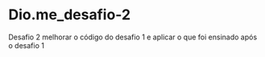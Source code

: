 # Dio.me_desafio-2
Desafio 2 melhorar o código do desafio 1 e aplicar o que foi ensinado após o desafio 1
